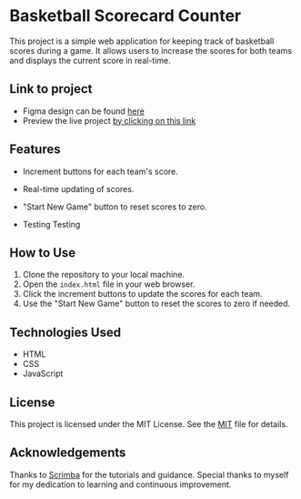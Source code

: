 # Basketball Scorecard Counter

This project is a simple web application for keeping track of basketball scores during a game. It allows users to increase the scores for both teams and displays the current score in real-time. 

## Link to project

- Figma design can be found [here](https://www.figma.com/file/0baEWmLOnaf4TjSfVKtstw/Basketball-Scoreboard?type=design&node-id=0%3A1&mode=design&t=KaMef0tT1zgphl1T-1)
- Preview the live project [by clicking on this link](https://blessingojediran.github.io/Basketball-Scoreboard/)

## Features

- Increment buttons for each team's score.
- Real-time updating of scores.
- "Start New Game" button to reset scores to zero.

- Testing Testing

## How to Use

1. Clone the repository to your local machine.
2. Open the `index.html` file in your web browser.
3. Click the increment buttons to update the scores for each team.
4. Use the "Start New Game" button to reset the scores to zero if needed.

## Technologies Used

- HTML
- CSS
- JavaScript

## License

This project is licensed under the MIT License. See the [MIT](https://github.com/BlessingOjediran/Basketball-Scoreboard/blob/e832e47de8e26c39ba370a46a500006c4f84a9e3/LICENSE) file for details.

## Acknowledgements

Thanks to [Scrimba](https://scrimba.com) for the tutorials and guidance.
Special thanks to myself for my dedication to learning and continuous improvement.
